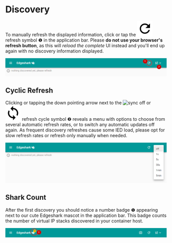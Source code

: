 # Discovery

To manually refresh the displayed information, click or tap the
![refresh](_media/icons/Refresh.svg ':class=mdicon :no-zoom') refresh symbol ❶
in the application bar. Please **do not use your browser's refresh button**, as
this will _reload the complete_ UI instead and you'll end up again with no
discovery information displayed.

![appbar refresh](_images/appbar-refresh.png ':class=scrshot')

## Cyclic Refresh

Clicking or tapping the down pointing arrow next to the ![sync
off](_media/icons/SyncOff.svg ':class=mdicon :no-zoom') or
![sync](_media/icons/Sync.svg ':class=mdicon :no-zoom') refresh cycle symbol ❷
reveals a menu with options to choose from several automatic refresh rates, or
to switch any automatic updates off again. As frequent discovery refreshes cause
some IED load, please opt for slow refresh rates or refresh only manually when
needed.

![appbar refresh menu](_images/appbar-refresh-menu.png ':class=scrshot')

## Shark Count

After the first discovery you should notice a number badge ❶ appearing next to
our cute Edgeshark mascot in the application bar. This badge counts the number
of virtual IP stacks discovered in your container host.

![shark count](_images/appbar-netns-count.png ':class=scrshot')
